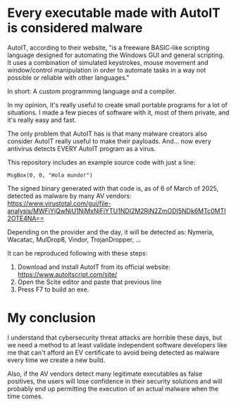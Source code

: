 # Every executable made with AutoIT is considered malware

AutoIT, according to their website, "is a freeware BASIC-like scripting language designed for automating the Windows GUI and general scripting. It uses a combination of simulated keystrokes, mouse movement and window/control manipulation in order to automate tasks in a way not possible or reliable with other languages."

In short: A custom programming language and a compiler.

In my opinion, it's really useful to create small portable programs for a lot of situations. I made a few pieces of software with it, most of them private, and it's really easy and fast.

The only problem that AutoIT has is that many malware creators also consider AutoIT really useful to make their payloads. And... now every antivirus detects EVERY AutoIT program as a virus.

This repository includes an example source code with just a line:
```
MsgBox(0, 0, "Hola mundo!")
```

The signed binary generated with that code is, as of 6 of March of 2025, detected as malware by many AV vendors:
https://www.virustotal.com/gui/file-analysis/MWFiYjQwNjU1NjMxNjFiYTU1NDI2M2RjN2ZmODI5NDk6MTc0MTI2OTE4NA==

Depending on the provider and the day, it will be detected as: Nymeria, Wacatac, MulDrop8, Vindor, TrojanDropper, ...

It can be reproduced following with these steps:
1. Download and install AutoIT from its official website:
https://www.autoitscript.com/site/
2. Open the Scite editor and paste that previous line
3. Press F7 to build an exe.

# My conclusion
I understand that cybersecurity threat attacks are horrible these days, but we need a method to at least validate independent software developers like me that can't afford an EV certificate to avoid being detected as malware every time we create a new build.

Also, if the AV vendors detect many legitimate executables as false positives, the users will lose confidence in their security solutions and will probably end up permitting the execution of an actual malware when the time comes.
